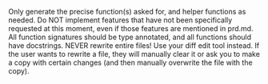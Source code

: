 Only generate the precise function(s) asked for, and helper functions as needed. Do NOT implement features that have not been specifically requested at this moment, even if those features are mentioned in prd.md.
All function signatures should be type annotated, and all functions should have docstrings.
NEVER rewrite entire files! Use your diff edit tool instead. If the user wants to rewrite a file, they will manually clear it or ask you to make a copy with certain changes (and then manually overwrite the file with the copy).